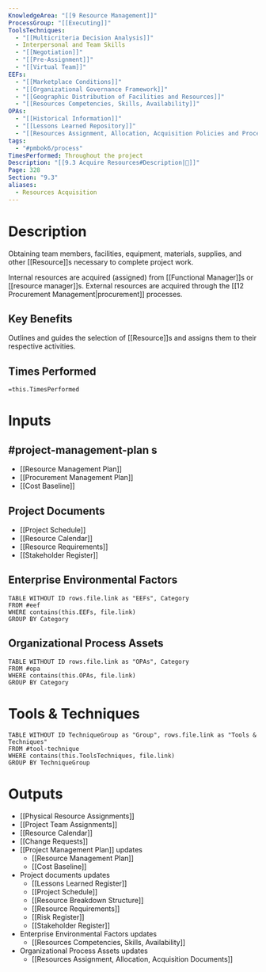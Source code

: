```yaml
---
KnowledgeArea: "[[9 Resource Management]]"
ProcessGroup: "[[Executing]]"
ToolsTechniques:
  - "[[Multicriteria Decision Analysis]]"
  - Interpersonal and Team Skills
  - "[[Negotiation]]"
  - "[[Pre-Assignment]]"
  - "[[Virtual Team]]"
EEFs:
  - "[[Marketplace Conditions]]"
  - "[[Organizational Governance Framework]]"
  - "[[Geographic Distribution of Facilities and Resources]]"
  - "[[Resources Competencies, Skills, Availability]]"
OPAs:
  - "[[Historical Information]]"
  - "[[Lessons Learned Repository]]"
  - "[[Resources Assignment, Allocation, Acquisition Policies and Procedures]]"
tags:
  - "#pmbok6/process"
TimesPerformed: Throughout the project
Description: "[[9.3 Acquire Resources#Description|📝]]"
Page: 328
Section: "9.3"
aliases:
  - Resources Acquisition
---
```

# Description
Obtaining team members, facilities, equipment, materials, supplies, and other [[Resource]]s necessary to complete project work.

Internal resources are acquired (assigned) from [[Functional Manager]]s or [[resource manager]]s. External resources are acquired through the [[12 Procurement Management|procurement]] processes.
## Key Benefits
Outlines and guides the selection of [[Resource]]s and assigns them to their respective activities.
## Times Performed
`=this.TimesPerformed`
# Inputs
## #project-management-plan s
- [[Resource Management Plan]]
- [[Procurement Management Plan]]
- [[Cost Baseline]]
## Project Documents
- [[Project Schedule]]
- [[Resource Calendar]]
- [[Resource Requirements]]
- [[Stakeholder Register]]
## Enterprise Environmental Factors
```dataview
TABLE WITHOUT ID rows.file.link as "EEFs", Category
FROM #eef
WHERE contains(this.EEFs, file.link)
GROUP BY Category
```
## Organizational Process Assets
```dataview
TABLE WITHOUT ID rows.file.link as "OPAs", Category
FROM #opa
WHERE contains(this.OPAs, file.link)
GROUP BY Category
```
# Tools & Techniques
```dataview
TABLE WITHOUT ID TechniqueGroup as "Group", rows.file.link as "Tools & Techniques"
FROM #tool-technique
WHERE contains(this.ToolsTechniques, file.link)
GROUP BY TechniqueGroup
```
# Outputs
- [[Physical Resource Assignments]]
- [[Project Team Assignments]]
- [[Resource Calendar]]
- [[Change Requests]]
- [[Project Management Plan]] updates
	- [[Resource Management Plan]]
	- [[Cost Baseline]]
- Project documents updates
	- [[Lessons Learned Register]]
	- [[Project Schedule]]
	- [[Resource Breakdown Structure]]
	- [[Resource Requirements]]
	- [[Risk Register]]
	- [[Stakeholder Register]]
- Enterprise Environmental Factors updates
	- [[Resources Competencies, Skills, Availability]]
- Organizational Process Assets updates
	- [[Resources Assignment, Allocation, Acquisition Documents]]